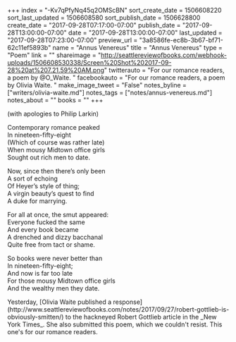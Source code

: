 +++
index = "-Kv7qPfyNq45q2OMScBN"
sort_create_date = 1506608220
sort_last_updated = 1506608580
sort_publish_date = 1506628800
create_date = "2017-09-28T07:17:00-07:00"
publish_date = "2017-09-28T13:00:00-07:00"
date = "2017-09-28T13:00:00-07:00"
last_updated = "2017-09-28T07:23:00-07:00"
preview_url = "3a8586fe-ec8b-3b67-bf71-62c11ef5893b"
name = "Annus Venereus"
title = "Annus Venereus"
type = "Poem"
link = ""
shareimage = "http://seattlereviewofbooks.com/webhook-uploads/1506608530338/Screen%20Shot%202017-09-28%20at%207.21.59%20AM.png"
twitterauto = "For our romance readers, a poem by @O_Waite. "
facebookauto = "For our romance readers, a poem by Olivia Waite. "
make_image_tweet = "False"
notes_byline = ["writers/olivia-waite.md"]
notes_tags = ["notes/annus-venereus.md"]
notes_about = ""
books = ""
+++
<p class="intro">(with apologies to Philip Larkin)</p>

Contemporary romance peaked<br>
In nineteen-fifty-eight<br>
(Which of course was rather late)<br>
When mousy Midtown office girls<br>
Sought out rich men to date.

Now, since then there&#8217;s only been<br>
A sort of echoing<br>
Of Heyer&#8217;s style of thing;<br>
A virgin beauty&#8217;s quest to find<br>
A duke for marrying.

For all at once, the smut appeared:<br>
Everyone fucked the same<br>
And every book became<br>
A drenched and dizzy bacchanal<br>
Quite free from tact or shame.

So books were never better than<br>
In nineteen-fifty-eight;<br>
And now is far too late<br>
For those mousy Midtown office girls<br>
And the wealthy men they date.

<p class="poem-footer">Yesterday, [Olivia Waite published a response](http://www.seattlereviewofbooks.com/notes/2017/09/27/robert-gottlieb-is-obviously-smitten/) to the hackneyed Robert Gottlieb article in the _New York Times_. She also submitted this poem, which we couldn't resist. This one's for our romance readers. </p>